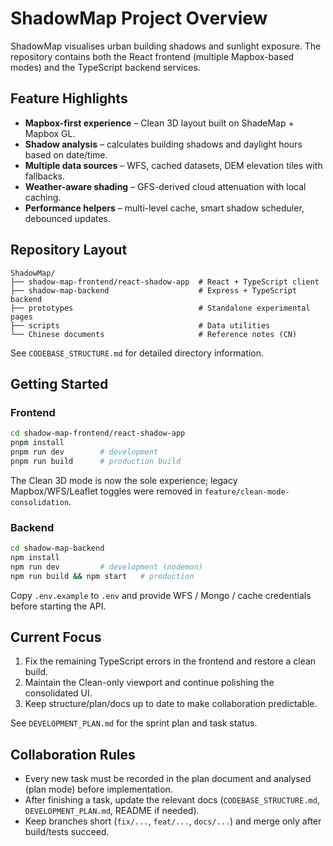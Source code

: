 # ShadowMap Project Overview

ShadowMap visualises urban building shadows and sunlight exposure. The repository contains both the React frontend (multiple Mapbox-based modes) and the TypeScript backend services.

## Feature Highlights

- **Mapbox-first experience** – Clean 3D layout built on ShadeMap + Mapbox GL.
- **Shadow analysis** – calculates building shadows and daylight hours based on date/time.
- **Multiple data sources** – WFS, cached datasets, DEM elevation tiles with fallbacks.
- **Weather-aware shading** – GFS-derived cloud attenuation with local caching.
- **Performance helpers** – multi-level cache, smart shadow scheduler, debounced updates.

## Repository Layout

```
ShadowMap/
├── shadow-map-frontend/react-shadow-app  # React + TypeScript client
├── shadow-map-backend                    # Express + TypeScript backend
├── prototypes                            # Standalone experimental pages
├── scripts                               # Data utilities
└── Chinese documents                     # Reference notes (CN)
```

See `CODEBASE_STRUCTURE.md` for detailed directory information.

## Getting Started

### Frontend

```bash
cd shadow-map-frontend/react-shadow-app
pnpm install
pnpm run dev        # development
pnpm run build      # production build
```

The Clean 3D mode is now the sole experience; legacy Mapbox/WFS/Leaflet toggles were removed in `feature/clean-mode-consolidation`.

### Backend

```bash
cd shadow-map-backend
npm install
npm run dev         # development (nodemon)
npm run build && npm start   # production
```

Copy `.env.example` to `.env` and provide WFS / Mongo / cache credentials before starting the API.

## Current Focus

1. Fix the remaining TypeScript errors in the frontend and restore a clean build.
2. Maintain the Clean-only viewport and continue polishing the consolidated UI.
3. Keep structure/plan/docs up to date to make collaboration predictable.

See `DEVELOPMENT_PLAN.md` for the sprint plan and task status.

## Collaboration Rules

- Every new task must be recorded in the plan document and analysed (plan mode) before implementation.
- After finishing a task, update the relevant docs (`CODEBASE_STRUCTURE.md`, `DEVELOPMENT_PLAN.md`, README if needed).
- Keep branches short (`fix/...`, `feat/...`, `docs/...`) and merge only after build/tests succeed.
